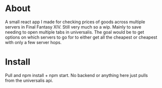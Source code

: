 # About

A small react app I made for checking prices of goods across multiple servers in Final Fantasy XIV. Still very much so a wip. Mainly to save needing to open multiple tabs in universalis. The goal would be to get options on which servers to go for to either get all the cheapest or cheapest with only a few server hops.

# Install
Pull and npm install + npm start. No backend or anything here just pulls from the universalis api.
